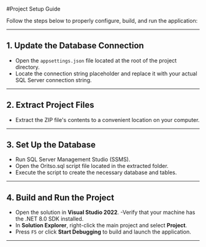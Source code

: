 #Project Setup Guide

Follow the steps below to properly configure, build, and run the application:

---

## 1. Update the Database Connection

- Open the `appsettings.json` file located at the root of the project directory.
- Locate the connection string placeholder and replace it with your actual SQL Server connection string.

---

## 2. Extract Project Files

- Extract the ZIP file's contents to a convenient location on your computer.

---

## 3. Set Up the Database

- Run SQL Server Management Studio (SSMS).
- Open the Oritso.sql script file located in the extracted folder.
- Execute the script to create the necessary database and tables.

---

## 4. Build and Run the Project

- Open the solution in **Visual Studio 2022**.
-Verify that your machine has the .NET 8.0 SDK installed.
- In **Solution Explorer**, right-click the main project and select **Project**.
- Press `F5` or click **Start Debugging** to build and launch the application.

---

